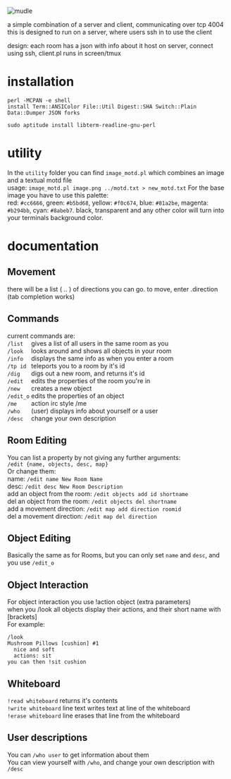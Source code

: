![mudle](https://f.0x52.eu/media/mudle.png "mudle")

a simple combination of a server and client, communicating over tcp 4004  
this is designed to run on a server, where users ssh in to use the client

design:
  each room has a json with info about it
  host on server, connect using ssh, client.pl runs in screen/tmux

# installation

```
perl -MCPAN -e shell
install Term::ANSIColor File::Util Digest::SHA Switch::Plain Data::Dumper JSON forks

sudo aptitude install libterm-readline-gnu-perl
```

# utility
In the `utility` folder you can find `image_motd.pl` which combines an image and a textual motd file  
usage: `image_motd.pl image.png ../motd.txt > new_motd.txt`
For the base image you have to use this palette:  
red: `#cc6666`, green: `#b5bd68`, yellow: `#f0c674`, blue: `#81a2be`, magenta: `#b294bb`, cyan: `#8abeb7`.
black, transparent and any other color will turn into your terminals background color.

# documentation
## Movement
there will be a list ( .. ) of directions you can go. to move, enter .direction (tab completion works)  

## Commands
current commands are:  
  `/list  ` gives a list of all users in the same room as you  
  `/look  ` looks around and shows all objects in your room  
  `/info  ` displays the same info as when you enter a room  
  `/tp id ` teleports you to a room by it's id  
  `/dig   ` digs out a new room, and returns it's id  
  `/edit  ` edits the properties of the room you're in  
  `/new   ` creates a new object  
  `/edit_o` edits the properties of an object  
  `/me    ` action irc style /me  
  `/who   ` (user) displays info about yourself or a user  
  `/desc  ` change your own description  

## Room Editing
You can list a property by not giving any further arguments:  
`/edit {name, objects, desc, map}`  
Or change them:  
name: `/edit name New Room Name`  
desc: `/edit desc New Room Description`  
add an object from the room: `/edit objects add id shortname`  
del an object from the room: `/edit objects del shortname`  
add a movement direction: `/edit map add direction roomid`  
del a movement direction: `/edit map del direction`  

## Object Editing
Basically the same as for Rooms, but you can only set `name` and `desc`, and you use `/edit_o`  

## Object Interaction
For object interaction you use !action object (extra parameters)  
when you /look all objects display their actions, and their short name with [brackets]  
For example:  
```
/look
Mushroom Pillows [cushion] #1
  nice and soft
  actions: sit
you can then !sit cushion
```

## Whiteboard
`!read whiteboard` returns it's contents  
`!write whiteboard` line text writes text at line of the whiteboard  
`!erase whiteboard` line erases that line from the whiteboard  

## User descriptions
You can `/who user` to get information about them  
You can view yourself with `/who`, and change your own description with `/desc`  

